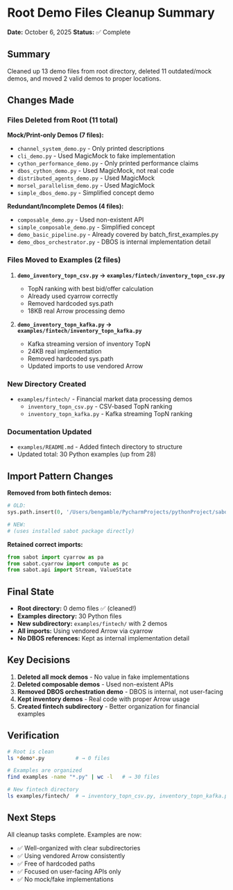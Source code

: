 # Root Demo Files Cleanup Summary

**Date:** October 6, 2025
**Status:** ✅ Complete

## Summary

Cleaned up 13 demo files from root directory, deleted 11 outdated/mock demos, and moved 2 valid demos to proper locations.

## Changes Made

### Files Deleted from Root (11 total)

**Mock/Print-only Demos (7 files):**
- `channel_system_demo.py` - Only printed descriptions
- `cli_demo.py` - Used MagicMock to fake implementation
- `cython_performance_demo.py` - Only printed performance claims
- `dbos_cython_demo.py` - Used MagicMock, not real code
- `distributed_agents_demo.py` - Used MagicMock
- `morsel_parallelism_demo.py` - Used MagicMock
- `simple_dbos_demo.py` - Simplified concept demo

**Redundant/Incomplete Demos (4 files):**
- `composable_demo.py` - Used non-existent API
- `simple_composable_demo.py` - Simplified concept
- `demo_basic_pipeline.py` - Already covered by batch_first_examples.py
- `demo_dbos_orchestrator.py` - DBOS is internal implementation detail

### Files Moved to Examples (2 files)

1. **`demo_inventory_topn_csv.py` → `examples/fintech/inventory_topn_csv.py`**
   - TopN ranking with best bid/offer calculation
   - Already used cyarrow correctly
   - Removed hardcoded sys.path
   - 18KB real Arrow processing demo

2. **`demo_inventory_topn_kafka.py` → `examples/fintech/inventory_topn_kafka.py`**
   - Kafka streaming version of inventory TopN
   - 24KB real implementation
   - Removed hardcoded sys.path
   - Updated imports to use vendored Arrow

### New Directory Created

- `examples/fintech/` - Financial market data processing demos
  - `inventory_topn_csv.py` - CSV-based TopN ranking
  - `inventory_topn_kafka.py` - Kafka streaming TopN ranking

### Documentation Updated

- `examples/README.md` - Added fintech directory to structure
- Updated total: 30 Python examples (up from 28)

## Import Pattern Changes

**Removed from both fintech demos:**
```python
# OLD:
sys.path.insert(0, '/Users/bengamble/PycharmProjects/pythonProject/sabot')

# NEW:
# (uses installed sabot package directly)
```

**Retained correct imports:**
```python
from sabot import cyarrow as pa
from sabot.cyarrow import compute as pc
from sabot.api import Stream, ValueState
```

## Final State

- **Root directory:** 0 demo files ✅ (cleaned!)
- **Examples directory:** 30 Python files
- **New subdirectory:** `examples/fintech/` with 2 demos
- **All imports:** Using vendored Arrow via cyarrow
- **No DBOS references:** Kept as internal implementation detail

## Key Decisions

1. **Deleted all mock demos** - No value in fake implementations
2. **Deleted composable demos** - Used non-existent APIs
3. **Removed DBOS orchestration demo** - DBOS is internal, not user-facing
4. **Kept inventory demos** - Real code with proper Arrow usage
5. **Created fintech subdirectory** - Better organization for financial examples

## Verification

```bash
# Root is clean
ls *demo*.py          # → 0 files

# Examples are organized
find examples -name "*.py" | wc -l   # → 30 files

# New fintech directory
ls examples/fintech/  # → inventory_topn_csv.py, inventory_topn_kafka.py
```

## Next Steps

All cleanup tasks complete. Examples are now:
- ✅ Well-organized with clear subdirectories
- ✅ Using vendored Arrow consistently
- ✅ Free of hardcoded paths
- ✅ Focused on user-facing APIs only
- ✅ No mock/fake implementations
